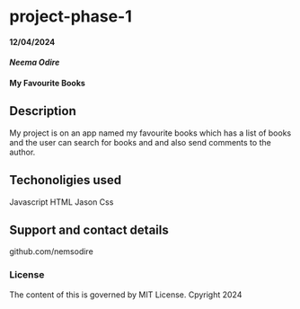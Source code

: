 # project-phase-1

#### 12/04/2024

#### *Neema Odire*

#### My Favourite Books

## Description
My project is on an app named my favourite books which has a list of books and the user can search for books and and also send comments to the author.


## Techonoligies used 
Javascript
HTML
Jason
Css

## Support and contact details
github.com/nemsodire

### License
The content of this is governed by MIT License.
Cpyright 2024


